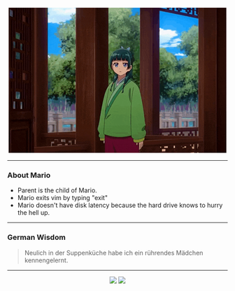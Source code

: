 <p align="center">
  <img src="assets/maomao.gif" />
</p>

---

### About Mario
- Parent is the child of Mario.
- Mario exits vim by typing "exit"
- Mario doesn't have disk latency because the hard drive knows to hurry the hell up.

---

### German Wisdom
> Neulich in der Suppenküche habe ich ein rührendes Mädchen kennengelernt.

---

<p align="center">
  <a>
    <img height="180em" src="https://github-readme-stats-eight-theta.vercel.app/api?username=Torfkopp&show_icons=true&theme=dark&include_all_commits=true&count_private=true"/>
  </a>
  <a href="https://github.com/Torfkopp?tab=repositories">
    <img height="180em" src="https://github-readme-stats-eight-theta.vercel.app/api/top-langs/?username=torfkopp&layout=compact&theme=dark&langs_count=8&hide=java"/>
  </a>
</p>
